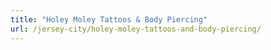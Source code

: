 ```yaml
---
title: "Holey Moley Tattoos & Body Piercing"
url: /jersey-city/holey-moley-tattoos-and-body-piercing/
---
```

